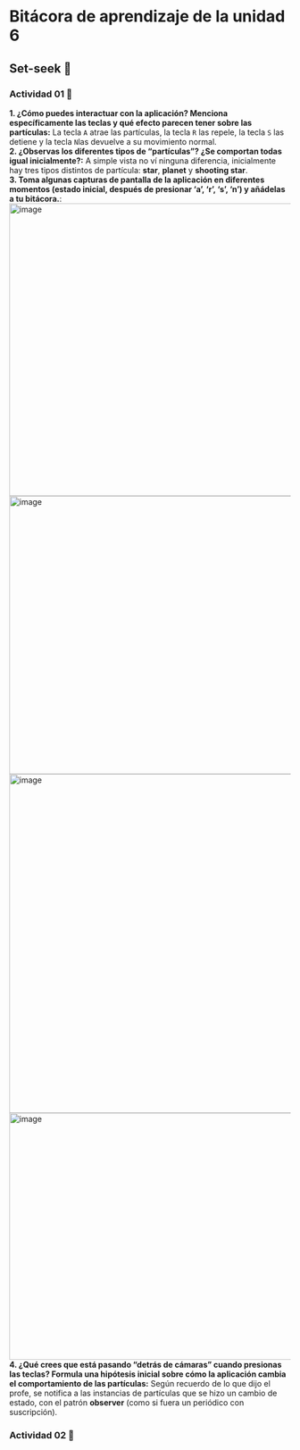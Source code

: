 # Bitácora de aprendizaje de la unidad 6

## Set-seek 🔎
### Actividad 01 🐧
**1. ¿Cómo puedes interactuar con la aplicación? Menciona específicamente las teclas y qué efecto parecen tener sobre las partículas:** La tecla `A` atrae las partículas, la tecla `R` las repele, la tecla `S` las detiene y la tecla `N`las devuelve a su movimiento normal.  
**2. ¿Observas los diferentes tipos de “partículas”? ¿Se comportan todas igual inicialmente?:** A simple vista no ví ninguna diferencia, inicialmente hay tres tipos distintos de partícula: **star**, **planet** y **shooting star**.  
**3. Toma algunas capturas de pantalla de la aplicación en diferentes momentos (estado inicial, después de presionar ‘a’, ‘r’, ‘s’, ‘n’) y añádelas a tu bitácora.**:  
<img width="714" height="524" alt="image" src="https://github.com/user-attachments/assets/3c869b21-c518-41e0-b568-370cc523ace0" />  
<img width="809" height="498" alt="image" src="https://github.com/user-attachments/assets/632997fb-287e-48e6-9785-ca5d98f20814" />  
<img width="851" height="607" alt="image" src="https://github.com/user-attachments/assets/98a8bb0b-3035-4a8c-96c4-45f861e0bd25" />  
<img width="515" height="442" alt="image" src="https://github.com/user-attachments/assets/8db3c97d-7748-4234-bfed-4915a33e5789" />  
**4. ¿Qué crees que está pasando “detrás de cámaras” cuando presionas las teclas? Formula una hipótesis inicial sobre cómo la aplicación cambia el comportamiento de las partículas:** Según recuerdo de lo que dijo el profe, se notifica a las instancias de partículas que se hizo un cambio de estado, con el patrón **observer** (como si fuera un periódico con suscripción).  

### Actividad 02 🐧


